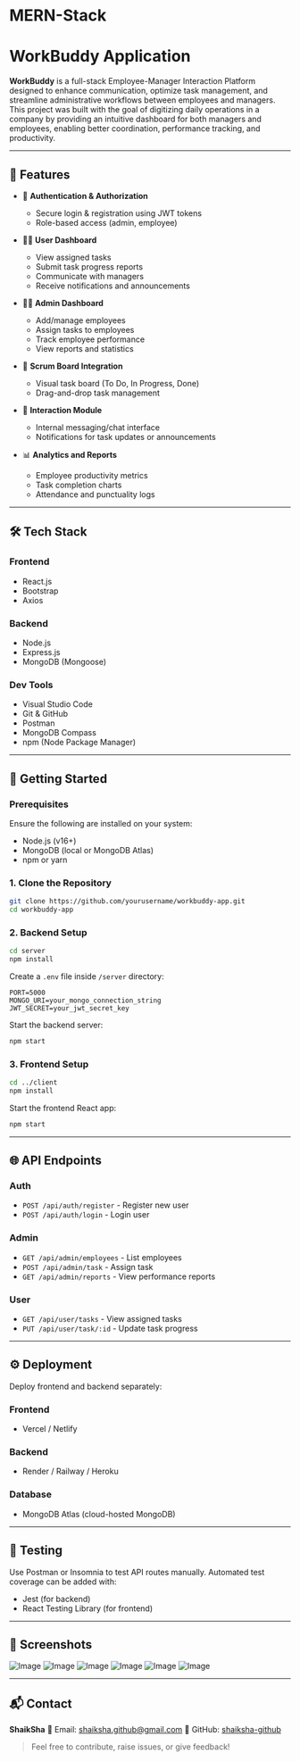 # MERN-Stack
# WorkBuddy Application

**WorkBuddy** is a full-stack Employee-Manager Interaction Platform designed to enhance communication, optimize task management, and streamline administrative workflows between employees and managers. This project was built with the goal of digitizing daily operations in a company by providing an intuitive dashboard for both managers and employees, enabling better coordination, performance tracking, and productivity.

---

## 🌟 Features

* 🔐 **Authentication & Authorization**

  * Secure login & registration using JWT tokens
  * Role-based access (admin, employee)

* 🧑‍💼 **User Dashboard**

  * View assigned tasks
  * Submit task progress reports
  * Communicate with managers
  * Receive notifications and announcements

* 👨‍💼 **Admin Dashboard**

  * Add/manage employees
  * Assign tasks to employees
  * Track employee performance
  * View reports and statistics

* 📅 **Scrum Board Integration**

  * Visual task board (To Do, In Progress, Done)
  * Drag-and-drop task management

* 💬 **Interaction Module**

  * Internal messaging/chat interface
  * Notifications for task updates or announcements

* 📊 **Analytics and Reports**

  * Employee productivity metrics
  * Task completion charts
  * Attendance and punctuality logs

---

## 🛠️ Tech Stack

### Frontend

* React.js
* Bootstrap
* Axios

### Backend

* Node.js
* Express.js
* MongoDB (Mongoose)

### Dev Tools

* Visual Studio Code
* Git & GitHub
* Postman
* MongoDB Compass
* npm (Node Package Manager)

---

## 🚀 Getting Started

### Prerequisites

Ensure the following are installed on your system:

* Node.js (v16+)
* MongoDB (local or MongoDB Atlas)
* npm or yarn

### 1. Clone the Repository

```bash
git clone https://github.com/yourusername/workbuddy-app.git
cd workbuddy-app
```

### 2. Backend Setup

```bash
cd server
npm install
```

Create a `.env` file inside `/server` directory:

```env
PORT=5000
MONGO_URI=your_mongo_connection_string
JWT_SECRET=your_jwt_secret_key
```

Start the backend server:

```bash
npm start
```

### 3. Frontend Setup

```bash
cd ../client
npm install
```

Start the frontend React app:

```bash
npm start
```

---

## 🌐 API Endpoints

### Auth

* `POST /api/auth/register` - Register new user
* `POST /api/auth/login` - Login user

### Admin

* `GET /api/admin/employees` - List employees
* `POST /api/admin/task` - Assign task
* `GET /api/admin/reports` - View performance reports

### User

* `GET /api/user/tasks` - View assigned tasks
* `PUT /api/user/task/:id` - Update task progress

---

## ⚙️ Deployment

Deploy frontend and backend separately:

### Frontend

* Vercel / Netlify

### Backend

* Render / Railway / Heroku

### Database

* MongoDB Atlas (cloud-hosted MongoDB)

---

## 🧪 Testing

Use Postman or Insomnia to test API routes manually. Automated test coverage can be added with:

* Jest (for backend)
* React Testing Library (for frontend)

---

## 📸 Screenshots

![Image](https://github.com/user-attachments/assets/8119fec6-c1f0-4c2d-8942-456dab29bf62)
![Image](https://github.com/user-attachments/assets/79eafef3-cb25-4e26-a8cf-a17b21d5c2e4)
![Image](https://github.com/user-attachments/assets/509cbffd-f50e-4246-8584-04b5a8ca71e0)
![Image](https://github.com/user-attachments/assets/c812f62e-755f-4f25-b121-a0304d4144f6)
![Image](https://github.com/user-attachments/assets/1417a2c5-4e64-439a-bd84-a334a0e94475)
![Image](https://github.com/user-attachments/assets/fe35b5e7-7588-477d-909b-44c1e9fcd949)



---


## 📬 Contact

**ShaikSha**
📧 Email: [shaiksha.github@gmail.com](mailto:shaiksha.github@gmail.com)
🔗 GitHub: [shaiksha-github](https://github.com/shaiksha-github)

> Feel free to contribute, raise issues, or give feedback!

